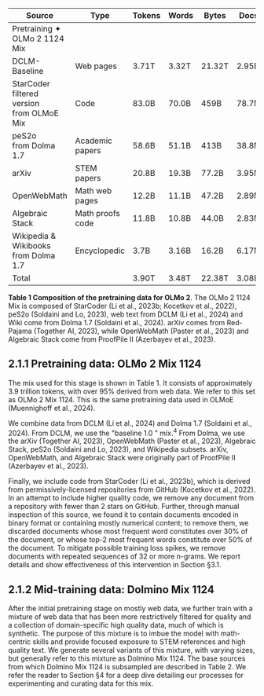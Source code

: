 | Source                                          | Type             | Tokens | Words | Bytes  | Docs  |
|-------------------------------------------------|------------------|--------|-------|--------|-------|
| Pretraining ✦<br>OLMo 2 1124 Mix                |                  |        |       |        |       |
| DCLM-Baseline                                   | Web pages        | 3.71T  | 3.32T | 21.32T | 2.95B |
| StarCoder<br>filtered version<br>from OLMoE Mix | Code             | 83.0B  | 70.0B | 459B   | 78.7M |
| peS2o<br>from Dolma 1.7                         | Academic papers  | 58.6B  | 51.1B | 413B   | 38.8M |
| arXiv                                           | STEM papers      | 20.8B  | 19.3B | 77.2B  | 3.95M |
| OpenWebMath                                     | Math web pages   | 12.2B  | 11.1B | 47.2B  | 2.89M |
| Algebraic Stack                                 | Math proofs code | 11.8B  | 10.8B | 44.0B  | 2.83M |
| Wikipedia & Wikibooks<br>from Dolma 1.7         | Encyclopedic     | 3.7B   | 3.16B | 16.2B  | 6.17M |
| Total                                           |                  | 3.90T  | 3.48T | 22.38T | 3.08B |

**Table 1 Composition of the pretraining data for OLMo 2**. The OLMo 2 1124 Mix is composed of StarCoder (Li et al., 2023b; Kocetkov et al., 2022), peS2o (Soldaini and Lo, 2023), web text from DCLM (Li et al., 2024) and Wiki come from Dolma 1.7 (Soldaini et al., 2024). arXiv comes from Red-Pajama (Together AI, 2023), while OpenWebMath (Paster et al., 2023) and Algebraic Stack come from ProofPile II (Azerbayev et al., 2023).

## **2.1.1 Pretraining data: OLMo 2 Mix 1124**

The mix used for this stage is shown in Table 1. It consists of approximately 3.9 trillion tokens, with over 95% derived from web data. We refer to this set as OLMo 2 Mix 1124. This is the same pretraining data used in OLMoE (Muennighoff et al., 2024).

We combine data from DCLM (Li et al., 2024) and Dolma 1.7 (Soldaini et al., 2024). From DCLM, we use the "baseline 1.0 " mix.<sup>4</sup> From Dolma, we use the arXiv (Together AI, 2023), OpenWebMath (Paster et al., 2023), Algebraic Stack, peS2o (Soldaini and Lo, 2023), and Wikipedia subsets. arXiv, OpenWebMath, and Algebraic Stack were originally part of ProofPile II (Azerbayev et al., 2023).

Finally, we include code from StarCoder (Li et al., 2023b), which is derived from permissively-licensed repositories from GitHub (Kocetkov et al., 2022). In an attempt to include higher quality code, we remove any document from a repository with fewer than 2 stars on GitHub. Further, through manual inspection of this source, we found it to contain documents encoded in binary format or containing mostly numerical content; to remove them, we discarded documents whose most frequent word constitutes over 30% of the document, or whose top-2 most frequent words constitute over 50% of the document. To mitigate possible training loss spikes, we remove documents with repeated sequences of 32 or more n-grams. We report details and show effectiveness of this intervention in Section §3.1.

## **2.1.2 Mid-training data: Dolmino Mix 1124**

After the initial pretraining stage on mostly web data, we further train with a mixture of web data that has been more restrictively filtered for quality and a collection of domain-specific high quality data, much of which is synthetic. The purpose of this mixture is to imbue the model with math-centric skills and provide focused exposure to STEM references and high quality text. We generate several variants of this mixture, with varying sizes, but generally refer to this mixture as Dolmino Mix 1124. The base sources from which Dolmino Mix 1124 is subsampled are described in Table 2. We refer the reader to Section §4 for a deep dive detailing our processes for experimenting and curating data for this mix.